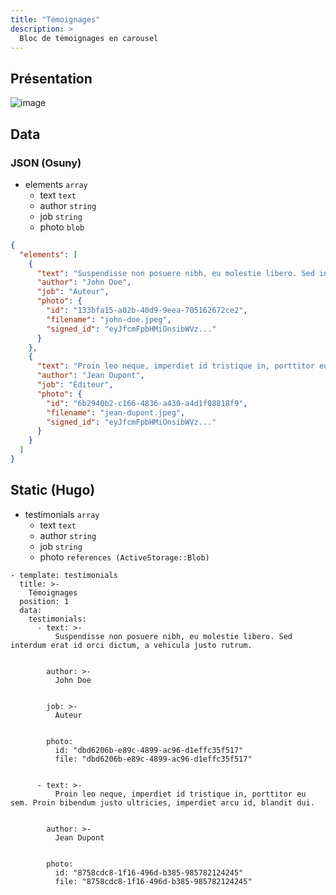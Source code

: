```yaml
---
title: "Témoignages"
description: >
  Bloc de témoignages en carousel
---
```


## Présentation

![image](https://user-images.githubusercontent.com/4457294/160696175-820e9ed0-3ce7-4a9b-bdca-44fb432812f9.png)


## Data

### JSON (Osuny)

* elements ```array```
  * text ```text```
  * author ```string```
  * job ```string```
  * photo ```blob```

```json
{
  "elements": [
    {
      "text": "Suspendisse non posuere nibh, eu molestie libero. Sed interdum erat id orci dictum, a vehicula justo rutrum.",
      "author": "John Doe",
      "job": "Auteur",
      "photo": {
        "id": "133bfa15-a02b-40d9-9eea-705162672ce2",
        "filename": "john-doe.jpeg",
        "signed_id": "eyJfcmFpbHMiOnsibWVz..."
      }
    },
    {
      "text": "Proin leo neque, imperdiet id tristique in, porttitor eu sem. Proin bibendum justo ultricies, imperdiet arcu id, blandit dui.",
      "author": "Jean Dupont",
      "job": "Éditeur",
      "photo": {
        "id": "6b2940b2-c166-4836-a430-a4d1f08818f9",
        "filename": "jean-dupont.jpeg",
        "signed_id": "eyJfcmFpbHMiOnsibWVz..."
      }
    }
  ]
}
```

## Static (Hugo)

* testimonials ```array```
  * text ```text```
  * author ```string```
  * job ```string```
  * photo ```references (ActiveStorage::Blob)```

```
- template: testimonials
  title: >-
    Témoignages
  position: 1
  data:
    testimonials:
      - text: >-
          Suspendisse non posuere nibh, eu molestie libero. Sed interdum erat id orci dictum, a vehicula justo rutrum. 


        author: >-
          John Doe


        job: >-
          Auteur


        photo:
          id: "dbd6206b-e89c-4899-ac96-d1effc35f517"
          file: "dbd6206b-e89c-4899-ac96-d1effc35f517"


      - text: >-
          Proin leo neque, imperdiet id tristique in, porttitor eu sem. Proin bibendum justo ultricies, imperdiet arcu id, blandit dui.


        author: >-
          Jean Dupont


        photo:
          id: "8758cdc8-1f16-496d-b385-985782124245"
          file: "8758cdc8-1f16-496d-b385-985782124245"
```
